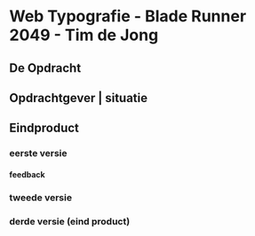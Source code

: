# Web Typografie - Blade Runner 2049 - Tim de Jong



## De Opdracht



## Opdrachtgever | situatie



## Eindproduct 


### eerste versie
  #### feedback

### tweede versie


### derde versie (eind product)







